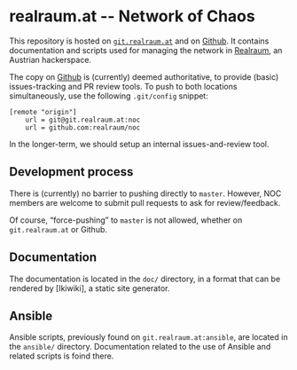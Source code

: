 # realraum.at -- Network of Chaos

This repository is hosted on [`git.realraum.at`] and on [Github].
It contains documentation and scripts used for managing the network
in [Realraum], an Austrian hackerspace.

The copy on [Github] is (currently) deemed authoritative, to provide
(basic) issues-tracking and PR review tools.  To push to both locations
simultaneously, use the following `.git/config` snippet:

	[remote "origin"]
		url = git@git.realraum.at:noc
		url = github.com:realraum/noc

In the longer-term, we should setup an internal issues-and-review tool.


[`git.realraum.at`]: https://git.realraum.at/?p=noc.git;a=summary
[Github]:            https://github.com/realraum/noc
[Realraum]:          https://realraum.at


## Development process

There is (currently) no barrier to pushing directly to `master`.  However,
NOC members are welcome to submit pull requests to ask for review/feedback.

Of course, “force-pushing” to `master` is not allowed, whether on
`git.realraum.at` or Github.


## Documentation

The documentation is located in the `doc/` directory, in a format that
can be rendered by [Ikiwiki], a static site generator.


## Ansible

Ansible scripts, previously found on `git.realraum.at:ansible`,
are located in the `ansible/` directory.  Documentation related to the
use of Ansible and related scripts is foind there.
